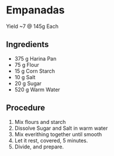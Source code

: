 # Empanadas
Yield ~7 @ 145g Each

## Ingredients

* 375 g Harina Pan
* 75 g Flour
* 15 g Corn Starch
* 10 g Salt
* 20 g Sugar
* 520 g Warm Water

## Procedure

1. Mix flours and starch
2. Dissolve Sugar and Salt in warm water
3. Mix everithing together until smooth
4. Let it rest, covered, 5 minutes.
5. Divide, and prepare.
